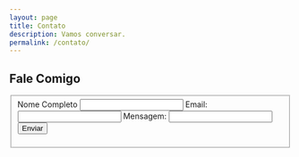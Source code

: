 ```yaml
---
layout: page
title: Contato
description: Vamos conversar.
permalink: /contato/
---
```


<style type="text/css" media="screen">
	.container {
		margin: 0px auto;
		max-width: 600px;
	}

	.contact-form button[type="submit"] {
        display: block;
        padding: 19px 39px 18px 39px;
        color: rgb(130, 0, 6);
        background-color: #1abc9c;
        font-size: 18px;
        width: 100%;
        border: 1px solid rgb(221, 0, 10);
        border-width: 1px 1px 3px;
        margin-top: 50px;
        margin-bottom: 10px;
        cursor: pointer;
        transition: all .3s;
        outline: none;
	}

    .contact-form button[type="submit"]:hover {
        background-color: #a30008;
	}

	.contact-form textarea {
		height: 12.5rem;
	}

</style>

<div class="container">
	<h2>Fale Comigo</h2>
	<div id="form" class="contact-form">
		<form id="my-form" action="https://formspree.io/f/mpzkgvzj" method="POST">
			<fieldset>
				<input type="hidden" name="_subject" value="Blog Felipe Toscano - Novo contato!" />
				<input type="hidden" name="_language" value="pt" />
				<label for="full-name">Nome Completo</label>
    			<input type="text" name="name" id="full-name" required="">
				<label>Email:</label>
				<input type="email" name="email" />
				<label>Mensagem:</label>
				<input type="text" onkeyup="adjust_textarea(this)" name="message" />
				<button id="my-form-button">Enviar</button>
				<p id="my-form-status"></p>
			</fieldset>
		</form>
	</div>
</div>

<!-- Place this script at the end of the body tag -->
<script type="text/javascript">
    var form = document.getElementById("my-form");

    async function handleSubmit(event) {
      event.preventDefault();
      var status = document.getElementById("my-form-status");
      var data = new FormData(event.target);
      fetch(event.target.action, {
        method: form.method,
        body: data,
        headers: {
            'Accept': 'application/json'
        }
      }).then(response => {
        status.innerHTML = "Obrigado por se inscrever!";
        form.reset()
      }).catch(error => {
        status.innerHTML = "Ups! Ocorreu um problema ao enviar seu formulário."
      });
    }
    form.addEventListener("submit", handleSubmit)

	function adjust_textarea(h) {
		h.style.height = "200px";
		h.style.height = (h.scrollHeight) + "px";
	}
</script>

<!--
<div class="container">
	<h2>Fale Comigo</h2>
	<div id="form" class="contact-form">
		<form accept-charset="UTF-8" method="POST" action="https://formspree.io/{{ site.email }}"
			v-on:submit.prevent="validateBeforeSubmit" ref="contact">
			<fieldset>
				<input type="hidden" name="_subject" value="Novo contato!" />
				<input type="hidden" name="_next" value="{{ site.url }}/contato/mensagem-enviada/" />
				<input type="hidden" name="_language" value="pt" />
				<input type="text" name="nome" placeholder="Seu nome" v-validate="'required'"
					:class="{ 'has-error': errors.has('nome') }">
				<span v-if="errors.has('nome')" v-cloak>${ errors.first('nome') }</span>
				<input type="text" name="email" placeholder="Seu e-mail" v-validate="'required|email'"
					:class="{ 'has-error': errors.has('email') }">
				<span v-if="errors.has('email')" v-cloak>${ errors.first('email') }</span>
				<textarea name="mensagem" onkeyup="adjust_textarea(this)" placeholder="Sua mensagem"
					v-validate="'required'" :class="{ 'has-error': errors.has('mensagem') }"></textarea>
				<span v-if="errors.has('mensagem')" v-cloak>${ errors.first('mensagem') }</span>
				<button type="submit">Enviar</button>
			</fieldset>
		</form>
	</div>
</div>

<script type="text/javascript">
	function adjust_textarea(h) {
		h.style.height = "200px";
		h.style.height = (h.scrollHeight) + "px";
	}
</script>

<script src="https://unpkg.com/vue@2.6.14/dist/vue.js"></script>
<script src="https://unpkg.com/vee-validate@next"></script>
<script type="text/javascript">
	Vue.use(VeeValidate);

	const dictionary = {
		pt: {
			custom: {
				nome: {
					required: 'Por favor, insira seu nome'
				},
				email: {
					required: 'Por favor, insira seu e-mail',
					email: 'O e-mail deve ser válido'
				},
				mensagem: {
					required: 'Por favor, insira sua mensagem'
				}
			}
		}
	};

	VeeValidate.Validator.updateDictionary(dictionary);
	VeeValidate.Validator.setLocale('pt');

	new Vue({
		el: '#form',
		delimiters: ['${', '}'],
		methods: {
			validateBeforeSubmit: function () {
				this.$validator.validateAll();
				if (!this.errors.any()) {
					this.$refs.contact.submit();
				}
			}
		}
	});
</script>
-->
